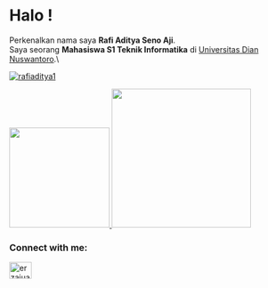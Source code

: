 # Halo ! 
Perkenalkan nama saya **Rafi Aditya Seno Aji**.\
Saya seorang **Mahasiswa S1 Teknik Informatika** di [Universitas Dian Nuswantoro](https://www.dinus.ac.id/).\


<p align="left"> <a href="https://github.com/ryo-ma/github-profile-trophy"><img src="https://github-profile-trophy.vercel.app/?username=rafiaditya1" alt="rafiaditya1" /></a> </p>

<p align="left">
<a href="https://github.com/rafiaditya1">
  <img height="180em" src="https://github-readme-stats-eight-theta.vercel.app/api?username=rafiaditya1&show_icons=true&theme=algolia&include_all_commits=true&count_private=true"/>
  <img height="250em" src="https://github-readme-stats-eight-theta.vercel.app/api/top-langs/?username=rafiaditya1&layout=compact&langs_count=8&theme=algolia"/>
</a>
</p>

<!--
**rafiaditya1/rafiaditya1** is a ✨ _special_ ✨ repository because its `README.md` (this file) appears on your GitHub profile.

Here are some ideas to get you started:

- 🔭 I’m currently working on ...
- 🌱 I’m currently learning ...
- 👯 I’m looking to collaborate on ...
- 🤔 I’m looking for help with ...
- 💬 Ask me about ...
- 📫 How to reach me: ...
- 😄 Pronouns: ...
- ⚡ Fun fact: ...
-->


<h3 align="left">Connect with me:</h3>
<p align="left">
<a href="https://instagram.com/rafi_aditya1" target="blank"><img align="center" src="https://raw.githubusercontent.com/rahuldkjain/github-profile-readme-generator/master/src/images/icons/Social/instagram.svg" alt="erzajuan" height="30" width="40" /></a>
</p>
